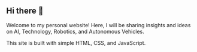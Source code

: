 ## Hi there 👋

Welcome to my personal website! Here, I will be sharing insights and ideas on AI, Technology, Robotics, and Autonomous Vehicles.

This site is built with simple HTML, CSS, and JavaScript.


